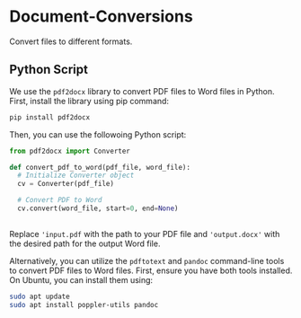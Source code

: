 # Document-Conversions
Convert files to different formats.

## Python Script

We use the `pdf2docx` library to convert PDF files to Word files in Python. First, install the library using pip command:
```python
pip install pdf2docx
```
Then, you can use the followoing Python script:
```python
from pdf2docx import Converter

def convert_pdf_to_word(pdf_file, word_file):
  # Initialize Converter object
  cv = Converter(pdf_file)

  # Convert PDF to Word
  cv.convert(word_file, start=0, end=None)
  

```

Replace `'input.pdf` with the path to your PDF file and `'output.docx'` with the desired path for the output Word file.

Alternatively, you can utilize the `pdftotext` and `pandoc` command-line tools to convert PDF files to Word files. First, ensure you have both tools installed. On Ubuntu, you can install them using:
```bash
sudo apt update
sudo apt install poppler-utils pandoc
```
